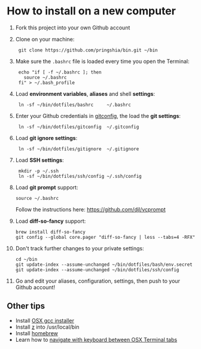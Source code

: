 How to install on a new computer
================================

1. Fork this project into your own Github account
2. Clone on your machine:

        git clone https://github.com/pringshia/bin.git ~/bin

3. Make sure the `.bashrc` file is loaded every time you open the Terminal:

        echo "if [ -f ~/.bashrc ]; then
          source ~/.bashrc
        fi" > ~/.bash_profile

4. Load **environment variables**, **aliases** and shell **settings**:

        ln -sf ~/bin/dotfiles/bashrc     ~/.bashrc

5. Enter your Github credentials in [gitconfig](http://git.io/-MEnNw), the load the **git settings**:

        ln -sf ~/bin/dotfiles/gitconfig  ~/.gitconfig

6. Load **git ignore settings**:

        ln -sf ~/bin/dotfiles/gitignore  ~/.gitignore

9. Load **SSH settings**:

        mkdir -p ~/.ssh
        ln -sf ~/bin/dotfiles/ssh/config ~/.ssh/config

10. Load **git prompt** support:

        source ~/.bashrc

	Follow the instructions here: https://github.com/djl/vcprompt
        
11. Load **diff-so-fancy** support:

        brew install diff-so-fancy
        git config --global core.pager "diff-so-fancy | less --tabs=4 -RFX"

12. Don't track further changes to your private settings:

        cd ~/bin
        git update-index --assume-unchanged ~/bin/dotfiles/bash/env.secret 
        git update-index --assume-unchanged ~/bin/dotfiles/ssh/config 

13. Go and edit your aliases, configuration, settings, then push to your Github account!

Other tips
----------

* Install [OSX gcc installer](https://github.com/kennethreitz/osx-gcc-installer)
* Install [z](https://github.com/rupa/z) into /usr/local/bin
* Install [homebrew](http://mxcl.github.com/homebrew)
* Learn how to [navigate with keyboard between OSX Terminal tabs](http://superuser.com/questions/26100/u/54004) 
